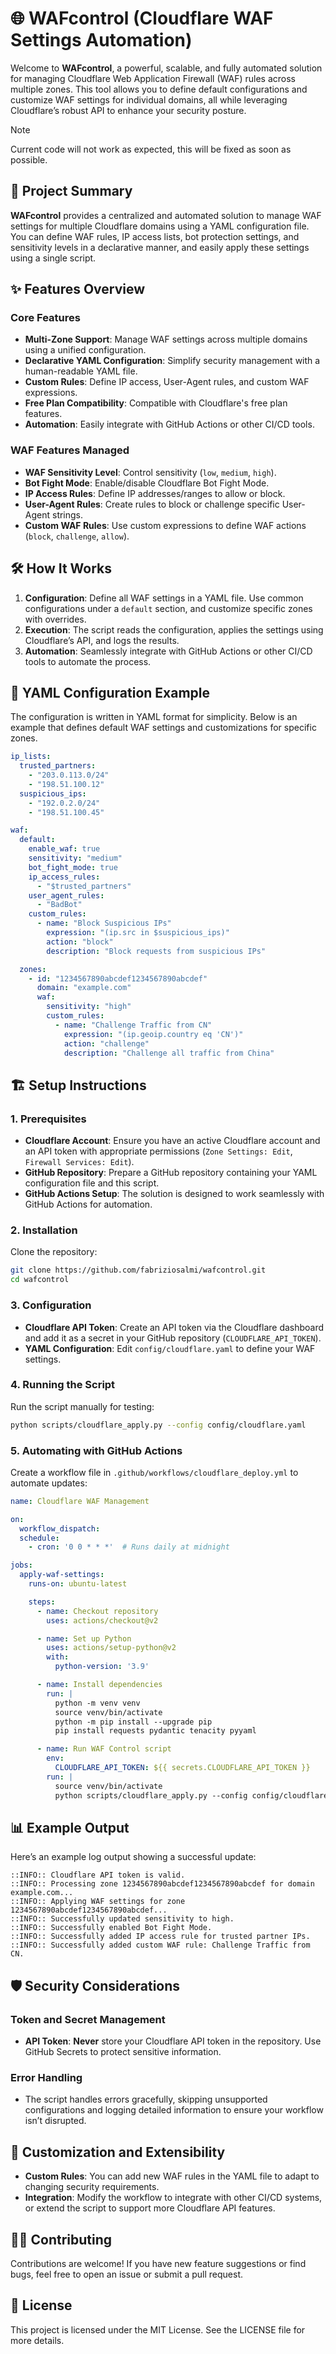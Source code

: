 # 🌐 WAFcontrol (Cloudflare WAF Settings Automation)

Welcome to **WAFcontrol**, a powerful, scalable, and fully automated solution for managing Cloudflare Web Application Firewall (WAF) rules across multiple zones. This tool allows you to define default configurations and customize WAF settings for individual domains, all while leveraging Cloudflare’s robust API to enhance your security posture.

> [!NOTE]
> Current code will not work as expected, this will be fixed as soon as possible.

## 🚀 Project Summary

**WAFcontrol** provides a centralized and automated solution to manage WAF settings for multiple Cloudflare domains using a YAML configuration file. You can define WAF rules, IP access lists, bot protection settings, and sensitivity levels in a declarative manner, and easily apply these settings using a single script.

## ✨ Features Overview

### Core Features
- **Multi-Zone Support**: Manage WAF settings across multiple domains using a unified configuration.
- **Declarative YAML Configuration**: Simplify security management with a human-readable YAML file.
- **Custom Rules**: Define IP access, User-Agent rules, and custom WAF expressions.
- **Free Plan Compatibility**: Compatible with Cloudflare's free plan features.
- **Automation**: Easily integrate with GitHub Actions or other CI/CD tools.

### WAF Features Managed
- **WAF Sensitivity Level**: Control sensitivity (`low`, `medium`, `high`).
- **Bot Fight Mode**: Enable/disable Cloudflare Bot Fight Mode.
- **IP Access Rules**: Define IP addresses/ranges to allow or block.
- **User-Agent Rules**: Create rules to block or challenge specific User-Agent strings.
- **Custom WAF Rules**: Use custom expressions to define WAF actions (`block`, `challenge`, `allow`).

## 🛠️ How It Works

1. **Configuration**: Define all WAF settings in a YAML file. Use common configurations under a `default` section, and customize specific zones with overrides.
2. **Execution**: The script reads the configuration, applies the settings using Cloudflare’s API, and logs the results.
3. **Automation**: Seamlessly integrate with GitHub Actions or other CI/CD tools to automate the process.

## 📄 YAML Configuration Example

The configuration is written in YAML format for simplicity. Below is an example that defines default WAF settings and customizations for specific zones.

```yaml
ip_lists:
  trusted_partners:
    - "203.0.113.0/24"
    - "198.51.100.12"
  suspicious_ips:
    - "192.0.2.0/24"
    - "198.51.100.45"

waf:
  default:
    enable_waf: true
    sensitivity: "medium"
    bot_fight_mode: true
    ip_access_rules: 
      - "$trusted_partners"
    user_agent_rules: 
      - "BadBot"
    custom_rules:
      - name: "Block Suspicious IPs"
        expression: "(ip.src in $suspicious_ips)"
        action: "block"
        description: "Block requests from suspicious IPs"

  zones:
    - id: "1234567890abcdef1234567890abcdef"
      domain: "example.com"
      waf:
        sensitivity: "high"
        custom_rules:
          - name: "Challenge Traffic from CN"
            expression: "(ip.geoip.country eq 'CN')"
            action: "challenge"
            description: "Challenge all traffic from China"
```

## 🏗️ Setup Instructions

### 1. Prerequisites
- **Cloudflare Account**: Ensure you have an active Cloudflare account and an API token with appropriate permissions (`Zone Settings: Edit`, `Firewall Services: Edit`).
- **GitHub Repository**: Prepare a GitHub repository containing your YAML configuration file and this script.
- **GitHub Actions Setup**: The solution is designed to work seamlessly with GitHub Actions for automation.

### 2. Installation
Clone the repository:

```bash
git clone https://github.com/fabriziosalmi/wafcontrol.git
cd wafcontrol
```

### 3. Configuration
- **Cloudflare API Token**: Create an API token via the Cloudflare dashboard and add it as a secret in your GitHub repository (`CLOUDFLARE_API_TOKEN`).
- **YAML Configuration**: Edit `config/cloudflare.yaml` to define your WAF settings.

### 4. Running the Script
Run the script manually for testing:

```bash
python scripts/cloudflare_apply.py --config config/cloudflare.yaml
```

### 5. Automating with GitHub Actions
Create a workflow file in `.github/workflows/cloudflare_deploy.yml` to automate updates:

```yaml
name: Cloudflare WAF Management

on:
  workflow_dispatch:
  schedule:
    - cron: '0 0 * * *'  # Runs daily at midnight

jobs:
  apply-waf-settings:
    runs-on: ubuntu-latest

    steps:
      - name: Checkout repository
        uses: actions/checkout@v2

      - name: Set up Python
        uses: actions/setup-python@v2
        with:
          python-version: '3.9'

      - name: Install dependencies
        run: |
          python -m venv venv
          source venv/bin/activate
          python -m pip install --upgrade pip
          pip install requests pydantic tenacity pyyaml

      - name: Run WAF Control script
        env:
          CLOUDFLARE_API_TOKEN: ${{ secrets.CLOUDFLARE_API_TOKEN }}
        run: |
          source venv/bin/activate
          python scripts/cloudflare_apply.py --config config/cloudflare.yaml
```

## 📊 Example Output

Here’s an example log output showing a successful update:

```plaintext
::INFO:: Cloudflare API token is valid.
::INFO:: Processing zone 1234567890abcdef1234567890abcdef for domain example.com...
::INFO:: Applying WAF settings for zone 1234567890abcdef1234567890abcdef...
::INFO:: Successfully updated sensitivity to high.
::INFO:: Successfully enabled Bot Fight Mode.
::INFO:: Successfully added IP access rule for trusted partner IPs.
::INFO:: Successfully added custom WAF rule: Challenge Traffic from CN.
```

## 🛡️ Security Considerations

### Token and Secret Management
- **API Token**: **Never** store your Cloudflare API token in the repository. Use GitHub Secrets to protect sensitive information.

### Error Handling
- The script handles errors gracefully, skipping unsupported configurations and logging detailed information to ensure your workflow isn’t disrupted.

## 🔧 Customization and Extensibility

- **Custom Rules**: You can add new WAF rules in the YAML file to adapt to changing security requirements.
- **Integration**: Modify the workflow to integrate with other CI/CD systems, or extend the script to support more Cloudflare API features.

## 👨‍💻 Contributing

Contributions are welcome! If you have new feature suggestions or find bugs, feel free to open an issue or submit a pull request.

## 📄 License

This project is licensed under the MIT License. See the LICENSE file for more details.
